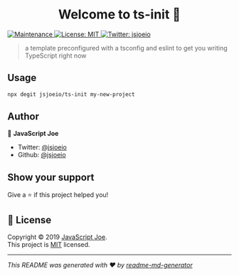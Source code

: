 <h1 align="center">Welcome to ts-init 👋</h1>
<p>
  <a href="https://github.com/jsjoeio/ts-init/graphs/commit-activity" target="_blank">
    <img alt="Maintenance" src="https://img.shields.io/badge/Maintained%3F-yes-green.svg" />
  </a>
  <a href="https://github.com/jsjoeio/ts-init/blob/master/LICENSE" target="_blank">
    <img alt="License: MIT" src="https://img.shields.io/badge/License-MIT-yellow.svg" />
  </a>
  <a href="https://twitter.com/jsjoeio" target="_blank">
    <img alt="Twitter: jsjoeio" src="https://img.shields.io/twitter/follow/jsjoeio.svg?style=social" />
  </a>
</p>

> a template preconfigured with a tsconfig and eslint to get you writing TypeScript right now

## Usage

```sh
npx degit jsjoeio/ts-init my-new-project
```

## Author

👤 **JavaScript Joe**

* Twitter: [@jsjoeio](https://twitter.com/jsjoeio)
* Github: [@jsjoeio](https://github.com/jsjoeio)

## Show your support

Give a ⭐️ if this project helped you!

## 📝 License

Copyright © 2019 [JavaScript Joe](https://github.com/jsjoeio).<br />
This project is [MIT](https://github.com/jsjoeio/ts-init/blob/master/LICENSE) licensed.

***
_This README was generated with ❤️ by [readme-md-generator](https://github.com/kefranabg/readme-md-generator)_